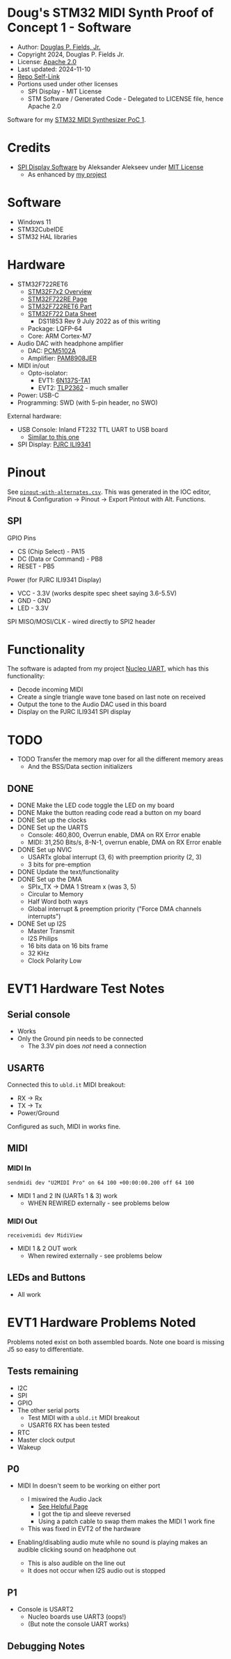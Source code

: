 # Doug's STM32 MIDI Synth Proof of Concept 1 - Software

* Author: [Douglas P. Fields, Jr.](mailto:symbolics@lisp.engineer)
* Copyright 2024, Douglas P. Fields Jr.
* License: [Apache 2.0](https://www.apache.org/licenses/LICENSE-2.0.txt)
* Last updated: 2024-11-10
* [Repo Self-Link](https://github.com/LispEngineer/stm-midi-poc1-sw)
* Portions used under other licenses
  * SPI Display - MIT License
  * STM Software / Generated Code - Delegated to LICENSE file, hence
    Apache 2.0

Software for my 
[STM32 MIDI Synthesizer PoC 1](https://github.com/LispEngineer/stm-midi-poc1).


# Credits

* [SPI Display Software](https://github.com/afiskon/stm32-ili9341) 
  by Aleksander Alekseev under [MIT License](https://opensource.org/license/mit)
  * As enhanced by [my project](https://github.com/LispEngineer/stm-f7-spi-display)


# Software

* Windows 11
* STM32CubeIDE
* STM32 HAL libraries


# Hardware

* STM32F722RET6
  * [STM32F7x2 Overview](https://www.st.com/en/microcontrollers-microprocessors/stm32f7x2.html)
  * [STM32F722RE Page](https://www.st.com/en/microcontrollers-microprocessors/stm32f722re.html)
  * [STM32F722RET6 Part](https://estore.st.com/en/stm32f722ret6-cpn.html)
  * [STM32F722 Data Sheet](https://www.st.com/resource/en/datasheet/stm32f722ic.pdf)
    * DS11853 Rev 9 July 2022 as of this writing
  * Package: LQFP-64
  * Core: ARM Cortex-M7
* Audio DAC with headphone amplifier
  * DAC: [PCM5102A](TODO)
  * Amplifier: [PAM8908JER](TODO)
* MIDI in/out
  * Opto-isolator: 
    * EVT1: [6N137S-TA1](TODO)
    * EVT2: [TLP2362](TODO) - much smaller
* Power: USB-C
* Programming: SWD (with 5-pin header, no SWO)

External hardware:
* USB Console: Inland FT232 TTL UART to USB board
  * [Similar to this one](https://www.ebay.com/itm/142909573493)
* SPI Display: [PJRC ILI9341](https://www.pjrc.com/store/display_ili9341_touch.html)



# Pinout

See [`pinout-with-alternates.csv`](pinout-with-alternates.csv).
This was generated in the IOC editor,
Pinout & Configuration →
Pinout →
Export Pintout with Alt. Functions.

## SPI 

GPIO Pins
* CS (Chip Select) - PA15
* DC (Data or Command) - PB8
* RESET - PB5

Power (for PJRC ILI9341 Display)
* VCC - 3.3V (works despite spec sheet saying 3.6-5.5V)
* GND - GND
* LED - 3.3V

SPI MISO/MOSI/CLK - wired directly to SPI2 header


# Functionality

The software is adapted from my project
[Nucleo UART](https://github.com/LispEngineer/nucleo-uart), which has
this functionality:

* Decode incoming MIDI
* Create a single triangle wave tone based on last note on
  received
* Output the tone to the Audio DAC used in this board
* Display on the PJRC ILI9341 SPI display


# TODO

* TODO Transfer the memory map over for all the 
  different memory areas
  * And the BSS/Data section initializers

## DONE

* DONE Make the LED code toggle the LED on my board
* DONE Make the button reading code read a button on my board
* DONE Set up the clocks
* DONE Set up the UARTS
  * Console: 460,800, Overrun enable, DMA on RX Error enable
  * MIDI: 31,250 Bits/s, 8-N-1, overrun enable, DMA on RX Error enable
* DONE Set up NVIC
  * USARTx global interrupt (3, 6) with preemption priority (2, 3)
  * 3 bits for pre-emption
* DONE Update the text/functionality
* DONE Set up the DMA
  * SPIx_TX -> DMA 1 Stream x (was 3, 5)
  * Circular to Memory
  * Half Word both ways
  * Global interrupt & preemption priority ("Force DMA channels interrupts")
* DONE Set up I2S
  * Master Transmit
  * I2S Philips
  * 16 bits data on 16 bits frame
  * 32 KHz
  * Clock Polarity Low


# EVT1 Hardware Test Notes

## Serial console

* Works
* Only the Ground pin needs to be connected
  * The 3.3V pin does *not* need a connection
  
## USART6

Connected this to `ubld.it` MIDI breakout:
* RX -> Rx
* TX -> Tx
* Power/Ground

Configured as such, MIDI in works fine.

## MIDI

### MIDI In

`sendmidi dev "U2MIDI Pro" on 64 100 +00:00:00.200 off 64 100`

* MIDI 1 and 2 IN (UARTs 1 & 3) work
  * WHEN REWIRED externally - see problems below

### MIDI Out

`receivemidi dev MidiView`

* MIDI 1 & 2 OUT work
  * When rewired externally - see problems below

## LEDs and Buttons

* All work


# EVT1 Hardware Problems Noted

Problems noted exist on both assembled boards.
Note one board is missing J5 so easy to differentiate.

## Tests remaining

* I2C
* SPI
* GPIO
* The other serial ports
  * Test MIDI with a `ubld.it` MIDI breakout
  * USART6 RX has been tested
* RTC
* Master clock output
* Wakeup

## P0

* MIDI In doesn't seem to be working on either port
  * I miswired the Audio Jack
    * [See Helpful Page](https://www.sameskydevices.com/blog/understanding-audio-jack-switches-and-schematics)
    * I got the tip and sleeve reversed
    * Using a patch cable to swap them makes the MIDI 1 work fine
  * This was fixed in EVT2 of the hardware
    
* Enabling/disabling audio mute while no sound is playing
  makes an audible clicking sound on headphone out
  * This is also audible on the line out
  * It does not occur when I2S audio out is stopped

## P1

* Console is USART2
  * Nucleo boards use UART3 (oops!)
  * (But note the console UART works)

## Debugging Notes
